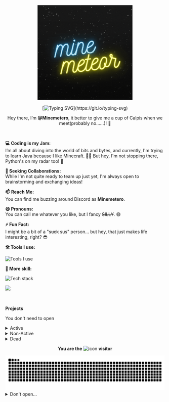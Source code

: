 <!--- If you what copy my code it would be so funny, I'm also learning coding, I want to learn with you. :P --->

<div align="center">
  <a href="https://github.com/Minemetero/Minemetero">
    <img src="head.gif" alt="logo" width="300" height="300">
  </a>

[![Typing SVG](https://readme-typing-svg.demolab.com?font=Fira+Code&pause=1000&color=37F7B5&random=false&width=435&lines=Nice+to+meet+you%2C+how+are+you+doing%3F;What+a+wonderful+day!;Thanks+for+reading+me!;I+have+a+dream.....)](https://git.io/typing-svg)

Hey there, I’m **@Minemetero**, it better to give me a cup of Calpis when we meet(probably no......)! 👋
</div>

<br/>

**💻 Coding is my Jam:**  
I’m all about diving into the world of bits and bytes, and currently, I'm trying to learn Java because I like Minecraft. 🧙‍♂️ But hey, I'm not stopping there, Python's on my radar too! 🐍

**💞 Seeking Collaborations:**  
While I'm not quite ready to team up just yet, I'm always open to brainstorming and exchanging ideas!

**📫 Reach Me:**  
You can find me buzzing around Discord as **Minemetero**.

**😄 Pronouns:**  
You can call me whatever you like, but I fancy ~~SILLY~~. 😄

**⚡ Fun Fact:**  
I might be a bit of a "~~suck~~ sus" person... but hey, that just makes life interesting, right? 😎

**🛠 Tools I use:**

![Tools I use](https://skillicons.dev/icons?i=vscode,visualstudio,discord,linux,github,idea,)

**🔭 More skill:**

![Tech stack](https://skillicons.dev/icons?i=py,html,css,js,java,bash)

![](https://github-readme-stats.vercel.app/api?username=Minemetero&theme=one_dark_pro)  

<br/>



**Projects**

You don't need to open

<details>
  <summary>Active</summary>
  <a href="https://github.com/lingbopro/soberjs-vscode">
    <img src="https://github-readme-stats.vercel.app/api/pin/?username=lingbopro&repo=soberjs-vscode&theme=one_dark_pro" alt="Card" />
  </a>
  <a href="https://github.com/Minemetero/Table-Tennis-Counte">
    <img src="https://github-readme-stats.vercel.app/api/pin/?username=Minemetero&repo=Table-Tennis-Counter&theme=one_dark_pro" alt="Card" />
  </a>
    <a href="https://github.com/Minemetero/LazyPy-School">
    <img src="https://github-readme-stats.vercel.app/api/pin/?username=Minemetero&repo=LazyPy-School&theme=one_dark_pro" alt="Card" />
  </a>
</details>
<details>
  <summary>Non-Active</summary>
  <a href="https://github.com/lingbopro/easy-github-hosts">
    <img src="https://github-readme-stats.vercel.app/api/pin/?username=lingbopro&repo=easy-github-hosts&theme=one_dark_pro" alt="Card" />
  </a>
</details>
<details>
  <summary>Dead</summary>
  <p> N/A </p>
</details>

<div align="center">
  
**You are the** <img src="https://profile-counter.glitch.me/Minemetero/count.svg" alt="icon" width="130px"> **visitor**  
</div>

<picture>
  <source media="(prefers-color-scheme: dark)" srcset="https://raw.githubusercontent.com/Minemetero/Minemetero/output/github-contribution-grid-snake-dark.svg">
  <source media="(prefers-color-scheme: light)" srcset="https://raw.githubusercontent.com/Minemetero/Minemetero/output/github-contribution-grid-snake.svg">
  <img alt="github contribution grid snake animation" src="https://raw.githubusercontent.com/Minemetero/Minemetero/output/github-contribution-grid-snake.svg">
</picture>

<!--- fold some thing... --->

<details>
<summary>Don't open...</summary>

<p align="center"><img src="output/github-metrics.svg" alt="Metrics" width="400"></p>

</details>
